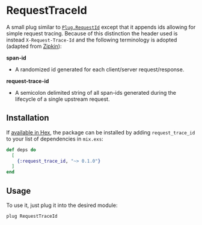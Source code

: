 # RequestTraceId

A small plug similar to [`Plug.RequestId`](https://hexdocs.pm/plug/Plug.RequestId.html) except that it appends ids allowing for simple request tracing. Because of this distinction the header used is instead `X-Request-Trace-Id` and the following terminology is adopted (adapted from [Zipkin](zipkin.io)):

**span-id**
* A randomized id generated for each client/server request/response.

**request-trace-id**
* A semicolon delimited string of all span-ids generated during the lifecycle of a single upstream request.

## Installation

If [available in Hex](https://hex.pm/docs/publish), the package can be installed
by adding `request_trace_id` to your list of dependencies in `mix.exs`:

```elixir
def deps do
  [
    {:request_trace_id, "~> 0.1.0"}
  ]
end
```

## Usage

To use it, just plug it into the desired module:

```
plug RequestTraceId
```
